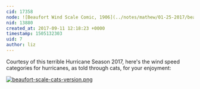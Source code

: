 ```yaml
---
cid: 17358
node: ![Beaufort Wind Scale Comic, 1906](../notes/mathew/01-25-2017/beaufort-wind-scale-comic-1906)
nid: 13880
created_at: 2017-09-11 12:18:23 +0000
timestamp: 1505132303
uid: 7
author: liz
---
```


Courtesy of this terrible Hurricane Season 2017, here's the wind speed categories for hurricanes, as told through cats, for your enjoyment: 

[![beaufort-scale-cats-version.png](https://publiclab.org/system/images/photos/000/021/604/large/beaufort-scale-cats-version.png)](https://publiclab.org/system/images/photos/000/021/604/original/beaufort-scale-cats-version.png)



